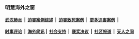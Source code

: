 
### 明慧海外之窗

####  [武汉肺炎](indexes/365.md?t=04180801) &nbsp;|&nbsp;  [迫害案例综述](indexes/328.md?t=04180801) &nbsp;|&nbsp; [迫害致死案例](indexes/277.md?t=04180801)  &nbsp;|&nbsp; [更多迫害案例](indexes/81.md?t=04180801)  &nbsp;|&nbsp; 
####  [时事评论](indexes/19.md?t=04180801) &nbsp;|&nbsp; [海外简讯](indexes/245.md?t=04180801)&nbsp;|&nbsp;  [社会支持](indexes/140.md?t=04180801) &nbsp;|&nbsp; [褒奖决议](indexes/282.md?t=04180801) &nbsp;|&nbsp; [社区报道](indexes/91.md?t=04180801)  &nbsp;|&nbsp; [天人之间](indexes/78.md?t=04180801) 


